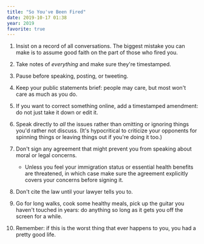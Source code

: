 ```yaml
---
title: "So You've Been Fired"
date: 2019-10-17 01:38
year: 2019
favorite: true
---
```


1.  Insist on a record of all conversations.
    The biggest mistake you can make is to assume good faith on the part of those who fired you.

2.  Take notes of _everything_ and make sure they're timestamped.

3.  Pause before speaking, posting, or tweeting.

4.  Keep your public statements brief:
    people may care, but most won't care as much as you do.

5.  If you want to correct something online, add a timestamped amendment:
    do not just take it down or edit it.

6.  Speak directly to _all_ the issues rather than omitting or ignoring things you'd rather not discuss.
    (It's hypocritical to criticize your opponents for spinning things or leaving things out if you're doing it too.)

7.  Don't sign any agreement that might prevent you from speaking about moral or legal concerns.
    -   Unless you feel your immigration status or essential health benefits are threatened,
        in which case make sure the agreement explicitly covers your concerns before signing it.

8.  Don't cite the law until your lawyer tells you to.

9.  Go for long walks, cook some healthy meals, pick up the guitar you haven't touched in years:
    do anything so long as it gets you off the screen for a while.

10. Remember: if this is the worst thing that ever happens to you,
    you had a pretty good life.
